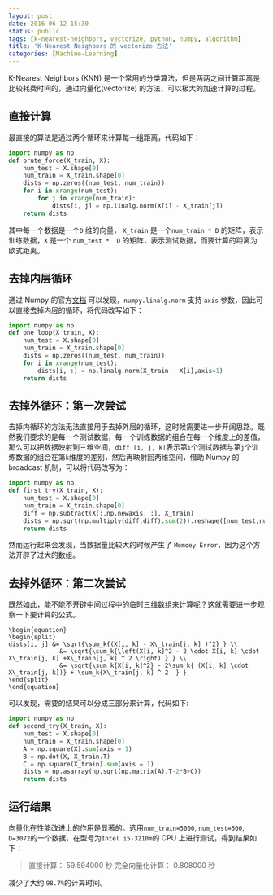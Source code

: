```yaml
---
layout: post
date: 2016-06-12 15:30
status: public
tags: [k-nearest-neighbors, vectorize, python, numpy, algorithm]
title: 'K-Nearest Neighbors 的 vectorize 方法'
categories: [Machine-Learning]
---
```


K-Nearest Neighbors (KNN) 是一个常用的分类算法，但是两两之间计算距离是比较耗费时间的，通过向量化(vectorize) 的方法，可以极大的加速计算的过程。

## 直接计算
最直接的算法是通过两个循环来计算每一组距离，代码如下：
```python
import numpy as np
def brute_force(X_train, X):
    num_test = X.shape[0]
    num_train = X_train.shape[0]
    dists = np.zeros((num_test, num_train))
    for i in xrange(num_test):
        for j in xrange(num_train):
            dists[i, j] = np.linalg.norm(X[i] - X_train[j])
    return dists
```
其中每一个数据是一个`D` 维的向量， `X_train` 是一个`num_train * D` 的矩阵，表示训练数据，`X` 是一个 `num_test *  D` 的矩阵，表示测试数据，而要计算的距离为欧式距离。
## 去掉内层循环
通过 Numpy 的官方[文档](http://docs.scipy.org/doc/numpy-1.10.1/reference/generated/numpy.linalg.norm.html#numpy.linalg.norm) 可以发现，`numpy.linalg.norm` 支持 `axis` 参数，因此可以直接去掉内层的循环，将代码改写如下：
```python
import numpy as np
def one_loop(X_train, X):
    num_test = X.shape[0]
    num_train = X_train.shape[0]
    dists = np.zeros((num_test, num_train))
    for i in xrange(num_test):
        dists[i, :] = np.linalg.norm(X_train - X[i],axis=1)
    return dists
```
## 去掉外循环：第一次尝试
去掉内循环的方法无法直接用于去掉外层的循环，这时候需要进一步开阔思路。既然我们要求的是每一个测试数据，每一个训练数据的组合在每一个维度上的差值，那么可以把数据映射到三维空间，`diff [i, j, k]`表示第`i`个测试数据与第`j`个训练数据的组合在第`k`维度的差别，然后再映射回两维空间，借助 Numpy 的 broadcast 机制，可以将代码改写为：
```python
import numpy as np
def first_try(X_train, X):
    num_test = X.shape[0]
    num_train = X_train.shape[0]
    diff = np.subtract(X[:,np.newaxis, :], X_train)
    dists = np.sqrt(np.multiply(diff,diff).sum(2)).reshape([num_test,num_train])
    return dists
```
然而运行起来会发现，当数据量比较大的时候产生了 `Memoey Error`，因为这个方法开辟了过大的数组。

## 去掉外循环：第二次尝试
既然如此，能不能不开辟中间过程中的临时三维数组来计算呢？这就需要进一步观察一下要计算的公式。
```mathjax
\begin{equation}
\begin{split} 
dists[i, j] &= \sqrt{\sum_k{(X[i, k] - X\_train[j, k] )^2} } \\
              &= \sqrt{\sum_k{\left(X[i, k]^2 - 2 \cdot X[i, k] \cdot X\_train[j, k] +X\_train[j, k] ^ 2 \right) } } \\
              &= \sqrt{\sum_k{X[i, k]^2} - 2\sum_k{ (X[i, k] \cdot X\_train[j, k])} + \sum_k{X\_train[j, k] ^ 2  } }
\end{split}
\end{equation}
```
可以发现，需要的结果可以分成三部分来计算，代码如下:
```python
import numpy as np
def second_try(X_train, X):
    num_test = X.shape[0]
    num_train = X_train.shape[0]
    A = np.square(X).sum(axis = 1)
    B = np.dot(X, X_train.T)
    C = np.square(X_train).sum(axis = 1)
    dists = np.asarray(np.sqrt(np.matrix(A).T-2*B+C))
    return dists
```
## 运行结果
向量化在性能改进上的作用是显著的。选用`num_train=5000`, `num_test=500`, `D=3072`的一个数据，在型号为`Intel i5-3210m`的 CPU 上进行测试，得到结果如下：
> 直接计算： 59.594000 秒
> 完全向量化计算： 0.808000 秒

减少了大约 `98.7%`的计算时间。